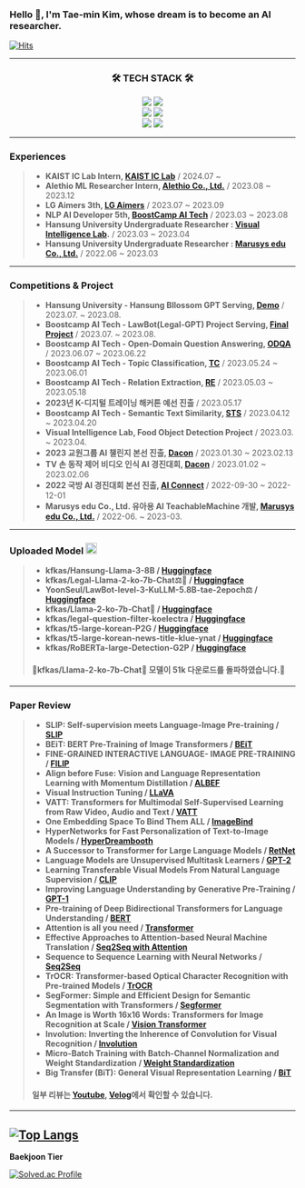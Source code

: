 ### Hello 👋, I'm Tae-min Kim, whose dream is to become an AI researcher. 
[![Hits](https://hits.seeyoufarm.com/api/count/incr/badge.svg?url=https%3A%2F%2Fgithub.com%2Ftaemin6697%2Fhit-counter&count_bg=%23000000&title_bg=%23FFFD54&icon=&icon_color=%23E7E7E7&title=hits&edge_flat=false)](https://hits.seeyoufarm.com)

---

<h3 align="center">🛠 TECH STACK 🛠</h3>
<p align="center">
    <img src="https://img.shields.io/badge/Python-3776AB?style=flat&logo=Python&logoColor=white"/>
    <img src="https://img.shields.io/badge/c-%2300599C.svg?style=flate&logo=c&logoColor=white"/>
    <br/>
    <img src="https://img.shields.io/badge/PyTorch-%23EE4C2C.svg?style=flat&logo=PyTorch&logoColor=white"/>
    <img src="https://img.shields.io/badge/TensorFlow-%23FF6F00.svg?style=flat&logo=TensorFlow&logoColor=white"/>
    <br/>
    <img src="https://img.shields.io/badge/-RaspberryPi-C51A4A?style=falt&logo=Raspberry-Pi"/>
    <img src="https://img.shields.io/badge/-Arduino-00979D?style=flat&logo=Arduino&logoColor=white"/>
    
---

### Experiences 
> * __KAIST IC Lab Intern, [KAIST IC Lab](https://ic.kaist.ac.kr/)__ / 2024.07 ~ 
> * __Alethio ML Researcher Intern, [Alethio Co., Ltd.](https://alethio.io/)__ / 2023.08 ~ 2023.12
> * __LG Aimers 3th, [LG Aimers](https://www.lgaimers.ai/)__ / 2023.07 ~ 2023.09
> * __NLP AI Developer 5th, [BoostCamp AI Tech](https://boostcamp.connect.or.kr/)__ / 2023.03 ~ 2023.08
> * __Hansung University Undergraduate Researcher : [Visual Intelligence Lab](https://sites.google.com/view/hs-vilab).__ / 2023.03 ~ 2023.04
> * __Hansung University Undergraduate Researcher : [Marusys edu Co., Ltd.](http://marusysedu.kr/)__ / 2022.06 ~ 2023.03
---
    
### Competitions & Project
> * __Hansung University - Hansung Bllossom GPT Serving, [Demo](https://github.com/taemin6697/HansungGPT/tree/main)__ / 2023.07. ~ 2023.08.
> * __Boostcamp AI Tech - LawBot(Legal-GPT) Project Serving, [Final Project](https://github.com/taemin6697/level3_nlp_finalproject-nlp-08/tree/main)__ / 2023.07. ~ 2023.08.
> * __Boostcamp AI Tech - Open-Domain Question Answering, [ODQA](https://github.com/taemin6697/level2_nlp_mrc-nlp-08)__ / 2023.06.07 ~ 2023.06.22
> * __Boostcamp AI Tech - Topic Classification, [TC](https://velog.io/@tm011899/%EB%84%A4%EC%9D%B4%EB%B2%84-%EB%B6%80%EC%8A%A4%ED%8A%B8%EC%BA%A0%ED%94%84-5%EA%B8%B0-1213%EC%A3%BC%EC%B0%A8-%EC%A3%BC%EA%B0%84-%ED%9A%8C%EA%B3%A0KlUE-TC-%EB%8C%80%ED%9A%8C)__ / 2023.05.24 ~ 2023.06.01
> * __Boostcamp AI Tech - Relation Extraction, [RE](https://github.com/taemin6697/level2_klue-nlp-08)__ / 2023.05.03 ~ 2023.05.18
> * __2023년 K-디지털 트레이닝 해커톤 예선 진출__ / 2023.05.17
> * __Boostcamp AI Tech - Semantic Text Similarity, [STS](https://github.com/taemin6697/Level1_Semantictextsimilarity-Nlp-11)__ / 2023.04.12 ~ 2023.04.20
> * __Visual Intelligence Lab, Food Object Detection Project__ / 2023.03. ~ 2023.04.
> * __2023 교원그룹 AI 챌린지 본선 진출, [Dacon](https://dacon.io/competitions/open/236057/overview/description)__ / 2023.01.30 ~ 2023.02.13
> * __TV 손 동작 제어 비디오 인식 AI 경진대회, [Dacon](https://dacon.io/competitions/official/236050/overview/description)__ / 2023.01.02 ~ 2023.02.06
> * __2022 국방 AI 경진대회 본선 진출, [AI Connect](https://aiconnect.kr/competition/detail/213)__ / 2022-09-30 ~ 2022-12-01
> * __Marusys edu Co., Ltd. 유아용 AI TeachableMachine 개발, [Marusys edu Co., Ltd.](http://marusysedu.kr/)__ / 2022-06. ~ 2023-03.
----

### Uploaded Model <img src="https://huggingface.co/landing/assets/transformers-docs/huggingface_logo.svg" alt="huggingface" width="20" height="20"/>
> * __kfkas/Hansung-Llama-3-8B / [Huggingface](https://huggingface.co/kfkas/Hansung-Llama-3-8B)__
> * __kfkas/Legal-Llama-2-ko-7b-Chat⚖️🦙 / [Huggingface](https://huggingface.co/kfkas/Legal-Llama-2-ko-7b-Chat)__
> * __YoonSeul/LawBot-level-3-KuLLM-5.8B-tae-2epoch⚖️ / [Huggingface](https://huggingface.co/YoonSeul/LawBot-level-3-KuLLM-5.8B-tae-2epoch)__
> * __kfkas/Llama-2-ko-7b-Chat🦙 / [Huggingface](https://huggingface.co/kfkas/Llama-2-ko-7b-Chat)__
> * __kfkas/legal-question-filter-koelectra / [Huggingface](https://huggingface.co/kfkas/legal-question-filter-koelectra)__
> * __kfkas/t5-large-korean-P2G / [Huggingface](https://huggingface.co/kfkas/t5-large-korean-P2G)__
> * __kfkas/t5-large-korean-news-title-klue-ynat / [Huggingface](https://huggingface.co/kfkas/t5-large-korean-news-title-klue-ynat)__
> * __kfkas/RoBERTa-large-Detection-G2P / [Huggingface](https://huggingface.co/kfkas/RoBERTa-large-Detection-P2G)__
> #### 🎉kfkas/Llama-2-ko-7b-Chat🦙 모델이 **51k** 다운로드를 돌파하였습니다.🎉
----

### Paper Review
> * __SLIP: Self-supervision meets Language-Image Pre-training / [SLIP](https://velog.io/@tm011899/SLIP-%EB%85%BC%EB%AC%B8-%EB%A6%AC%EB%B7%B0SLIP-Self-supervision-meets-Language-Image-Pre-training)__
> * __BEiT: BERT Pre-Training of Image Transformers / [BEiT](https://velog.io/@tm011899/BEiT-%EB%85%BC%EB%AC%B8-%EB%A6%AC%EB%B7%B0BEiT-BERT-Pre-Training-of-Image-Transformers)__
> * __FINE-GRAINED INTERACTIVE LANGUAGE- IMAGE PRE-TRAINING / [FILIP](https://velog.io/@tm011899/FILIP-%EB%85%BC%EB%AC%B8-%EB%A6%AC%EB%B7%B0FINE-GRAINED-INTERACTIVE-LANGUAGE-IMAGE-PRE-TRAINING)__
> * __Align before Fuse: Vision and Language Representation Learning with Momentum Distillation / [ALBEF](https://velog.io/@tm011899/Align-before-Fuse-%EB%85%BC%EB%AC%B8-%EB%A6%AC%EB%B7%B0Align-before-Fuse-Vision-and-Language-Representation-Learning-with-Momentum-Distillation)__
> * __Visual Instruction Tuning / [LLaVA](https://velog.io/@tm011899/LLaVA-%EB%85%BC%EB%AC%B8-%EB%A6%AC%EB%B7%B0Visual-Instruction-Tuning)__
> * __VATT: Transformers for Multimodal Self-Supervised Learning from Raw Video, Audio and Text / [VATT](https://velog.io/@tm011899/VATT-%EB%85%BC%EB%AC%B8-%EB%A6%AC%EB%B7%B0VATT-Transformers-for-Multimodal-Self-Supervised-Learning-from-Raw-Video-Audio-and-Text-4f8n4dkl)__
> * __One Embedding Space To Bind Them ALL / [ImageBind](https://velog.io/@tm011899/ImageBind-%EB%85%BC%EB%AC%B8-%EB%A6%AC%EB%B7%B0One-Embedding-Space-To-Bind-Them-ALL)__
> * __HyperNetworks for Fast Personalization of Text-to-Image Models / [HyperDreambooth](https://velog.io/@tm011899/HyperDreambooth-%EB%85%BC%EB%AC%B8-%EB%A6%AC%EB%B7%B0HyperDreamBooth-HyperNetworks-for-FastPersonalization-of-Text-to-Image-Models)__
> * __A Successor to Transformer for Large Language Models / [RetNet](https://velog.io/@tm011899/RetNet-%EB%85%BC%EB%AC%B8-%EB%A6%AC%EB%B7%B0A-Successor-to-Transformer-for-Large-Language-Models)__
> * __Language Models are Unsupervised Multitask Learners / [GPT-2](
https://velog.io/@tm011899/GPT-2-%EB%85%BC%EB%AC%B8-%EB%A6%AC%EB%B7%B0Language-Models-are-Unsupervised-Multitask-Learners%EC%9E%91%EC%84%B1-%EC%98%88%EC%A0%95
)__
> * __Learning Transferable Visual Models From Natural Language Supervision / [CLIP](https://velog.io/@tm011899/CLIP-%EB%85%BC%EB%AC%B8%EB%A6%AC%EB%B7%B0)__
> * __Improving Language Understanding by Generative Pre-Training / [GPT-1](https://velog.io/@tm011899/GPT-%EC%96%B8%EC%96%B4-%EB%AA%A8%EB%8D%B8)__
> * __Pre-training of Deep Bidirectional Transformers for Language Understanding / [BERT](https://velog.io/@tm011899/BERT-%EB%85%BC%EB%AC%B8-%EB%A6%AC%EB%B7%B0%EC%93%B0%EB%8A%94%EC%A4%91)__
> * __Attention is all you need / [Transformer](https://velog.io/@tm011899/%EB%84%A4%EC%9D%B4%EB%B2%84-%EB%B6%80%EC%8A%A4%ED%8A%B8%EC%BA%A0%ED%94%84-5%EA%B8%B0-5%EC%A3%BC%EC%B0%A8-Transformer)__
> * __Effective Approaches to Attention-based Neural Machine Translation / [Seq2Seq with Attention](https://github.com/taemin6697/Paper_Review/blob/master/Seq2Seq_with_attention.pdf)__
> * __Sequence to Sequence Learning with Neural Networks / [Seq2Seq](https://github.com/taemin6697/Paper_Review/blob/master/Seq2Seq.pdf)__
> * __TrOCR: Transformer-based Optical Character Recognition with Pre-trained Models / [TrOCR](https://github.com/taemin6697/Paper_Review/blob/master/Trocr.pdf)__
> * __SegFormer: Simple and Efficient Design for Semantic Segmentation with Transformers / [Segformer](https://github.com/taemin6697/Paper_Review/blob/master/SegFormer.pdf)__
> * __An Image is Worth 16x16 Words: Transformers for Image Recognition at Scale / [Vision Transformer](https://www.youtube.com/watch?v=sOY0H_EeH3Q&ab_channel=%ED%83%9C%EB%AF%BC%EA%B9%80)__
> * __Involution: Inverting the Inherence of Convolution for Visual Recognition / [Involution](https://github.com/taemin6697/Paper_Review/blob/master/involution.pdf)__
> * __Micro-Batch Training with Batch-Channel Normalization and Weight Standardization / [Weight Standardization](https://github.com/taemin6697/Paper_Review/blob/master/Weight%20Standardization-re.pdf)__
> * __Big Transfer (BiT): General Visual Representation Learning / [BiT](https://github.com/taemin6697/Paper_Review/blob/master/BiT(AI%20study).pdf)__
> #### 일부 리뷰는 [Youtube](https://www.youtube.com/@user-dt2tf9mm8y/videos), [Velog](https://velog.io/@tm011899)에서 확인할 수 있습니다.
----



﻿﻿[![Top Langs](https://github-readme-stats.vercel.app/api/top-langs/?username=taemin6697&langs_count=10&layout=compact&theme=white)](https://github.com/taemin6697/taemin6697)﻿
﻿
---

<b> Baekjoon Tier </b>

[![Solved.ac Profile](http://mazassumnida.wtf/api/v2/generate_badge?boj=ktmkjj88)](https://solved.ac/ktmkjj88/)
